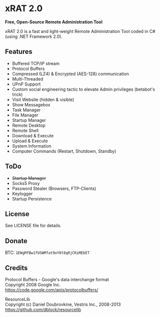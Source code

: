 xRAT 2.0
========
**Free, Open-Source Remote Administration Tool**

xRAT 2.0 is a fast and light-weight Remote Administration Tool coded in C# (using .NET Framework 2.0).

Features
---
* Buffered TCP/IP stream
* Protocol Buffers
* Compressed (LZ4) & Encrypted (AES-128) communication
* Multi-Threaded
* UPnP Support
* Custom social engineering tactic to elevate Admin privileges (betabot's trick)
* Visit Website (hidden & visible)
* Show Messagebox
* Task Manager
* File Manager
* Startup Manager
* Remote Desktop
* Remote Shell
* Download & Execute
* Upload & Execute
* System Information
* Computer Commands (Restart, Shutdown, Standby)

ToDo
---
* ~~Startup Manager~~
* Socks5 Proxy
* Password Stealer (Browsers, FTP-Clients)
* Keylogger
* Startup Persistence

License
---
See LICENSE file for details.

Donate
---
BTC: `1EWgMfBw1fUSWMfat9oY8t8qRjCRiMEbET`

Credits
---
Protocol Buffers - Google's data interchange format  
Copyright 2008 Google Inc.  
https://code.google.com/apis/protocolbuffers/

ResourceLib  
Copyright (c) Daniel Doubrovkine, Vestris Inc., 2008-2013  
https://github.com/dblock/resourcelib
